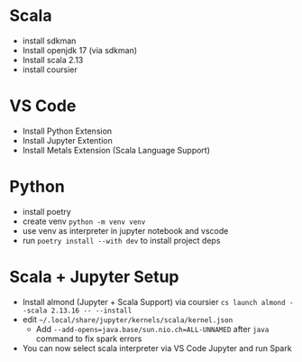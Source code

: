 # Scala
- install sdkman
- Install openjdk 17 (via sdkman)
- Install scala 2.13
- install coursier
# VS Code
- Install Python Extension
- Install Jupyter Extention
- Install Metals Extension (Scala Language Support)
# Python
- install poetry
- create venv `python -m venv venv`
- use venv as interpreter in jupyter notebook and vscode
- run `poetry install --with dev` to install project deps
# Scala + Jupyter Setup
- Install almond (Jupyter + Scala Support) via coursier `cs launch almond --scala 2.13.16 -- --install`
- edit `~/.local/share/jupyter/kernels/scala/kernel.json`
    - Add `--add-opens=java.base/sun.nio.ch=ALL-UNNAMED` after `java` command to fix spark errors
- You can now select scala interpreter via VS Code Jupyter and run Spark
